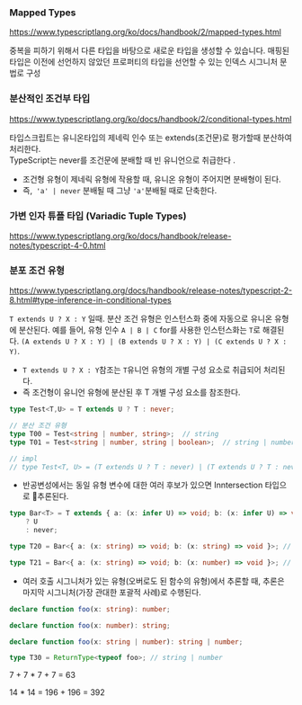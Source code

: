 ### Mapped Types
https://www.typescriptlang.org/ko/docs/handbook/2/mapped-types.html

중복을 피하기 위해서 다른 타입을 바탕으로 새로운 타입을 생성할 수 있습니다.
매핑된 타입은 이전에 선언하지 않았던 프로퍼티의 타입을 선언할 수 있는 인덱스 시그니처 문법로 구성

### 분산적인 조건부 타입
https://www.typescriptlang.org/ko/docs/handbook/2/conditional-types.html

타입스크립트는 유니온타입의 제네릭 인수 또는 extends(조건문)로 평가할때 분산하여 처리한다.  
TypeScript는 never를 조건문에 분배할 때 빈 유니언으로 취급한다 .
- 조건형 유형이 제네릭 유형에 작용할 때, 유니온 유형이 주어지면 분배형이 된다.
- 즉,` 'a' | never` 분배될 때 그냥 `'a'`분배될 때로 단축한다.

### 가변 인자 튜플 타입 (Variadic Tuple Types)
https://www.typescriptlang.org/ko/docs/handbook/release-notes/typescript-4-0.html

### 분포 조건 유형
https://www.typescriptlang.org/docs/handbook/release-notes/typescript-2-8.html#type-inference-in-conditional-types

`T extends U ? X : Y` 일때. 분산 조건 유형은 인스턴스화 중에 자동으로 유니온 유형에 분산된다. 예를 들어, 유형 인수 `A | B | C` for를 사용한 인스턴스화는 `T`로 해결된다. `(A extends U ? X : Y) | (B extends U ? X : Y) | (C extends U ? X : Y)`.

- `T extends U ? X : Y`참조는 `T`유니언 유형의 개별 구성 요소로 취급되어 처리된다.
- 즉 조건형이 유니언 유형에 분산된 후 T 개별 구성 요소를 참조한다.

``` ts
type Test<T,U> = T extends U ? T : never;

// 분산 조건 유형
type T00 = Test<string | number, string>;  // string
type T01 = Test<string | number, string | boolean>;  // string | number

// impl
// type Test<T, U> = (T extends U ? T : never) | (T extends U ? T : never);

```

- 반공변성에서는 동일 유형 변수에 대한 여러 후보가 있으면 Inntersection 타입으로 추론된다.

``` ts
type Bar<T> = T extends { a: (x: infer U) => void; b: (x: infer U) => void }
	? U
	: never;

type T20 = Bar<{ a: (x: string) => void; b: (x: string) => void }>; // string

type T21 = Bar<{ a: (x: string) => void; b: (x: number) => void }>; // string & number
```

- 여러 호출 시그니처가 있는 유형(오버로도 된 함수의 유형)에서 추론할 때, 추론은 마지막 시그니처(가장 관대한 포괄적 사례)로 수행된다.

``` ts
declare function foo(x: string): number;

declare function foo(x: number): string;

declare function foo(x: string | number): string | number;

type T30 = ReturnType<typeof foo>; // string | number

```

7 + 7 * 7 + 7 = 63

14 * 14 = 196 + 196 = 392

 
